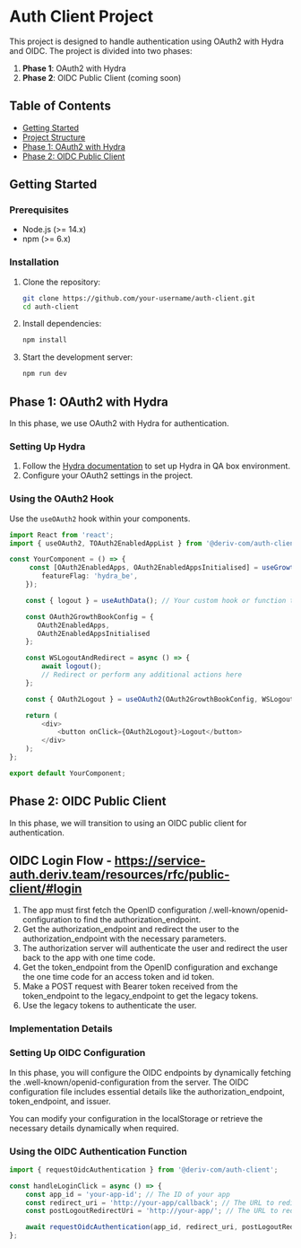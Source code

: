 # Auth Client Project

This project is designed to handle authentication using OAuth2 with Hydra and OIDC. The project is divided into two phases:

1. **Phase 1**: OAuth2 with Hydra
2. **Phase 2**: OIDC Public Client (coming soon)

## Table of Contents

-   [Getting Started](#getting-started)
-   [Project Structure](#project-structure)
-   [Phase 1: OAuth2 with Hydra](#phase-1-oauth2-with-hydra)
-   [Phase 2: OIDC Public Client](#phase-2-oidc-public-client)

## Getting Started

### Prerequisites

-   Node.js (>= 14.x)
-   npm (>= 6.x)

### Installation

1. Clone the repository:

    ```sh
    git clone https://github.com/your-username/auth-client.git
    cd auth-client
    ```

2. Install dependencies:

    ```sh
    npm install
    ```

3. Start the development server:
    ```sh
    npm run dev
    ```

## Phase 1: OAuth2 with Hydra

In this phase, we use OAuth2 with Hydra for authentication.

### Setting Up Hydra

1. Follow the [Hydra documentation](https://service-auth.deriv.team/resources/hydra-qa-setup/) to set up Hydra in QA box environment.
2. Configure your OAuth2 settings in the project.

### Using the OAuth2 Hook

Use the `useOAuth2` hook within your components.

```typescript
import React from 'react';
import { useOAuth2, TOAuth2EnabledAppList } from '@deriv-com/auth-client';

const YourComponent = () => {
     const [OAuth2EnabledApps, OAuth2EnabledAppsInitialised] = useGrowthbookGetFeatureValue<TOAuth2EnabledAppList>({
        featureFlag: 'hydra_be',
    });

    const { logout } = useAuthData(); // Your custom hook or function to handle logout

    const OAuth2GrowthBookConfig = {
       OAuth2EnabledApps,
       OAuth2EnabledAppsInitialised
    };

    const WSLogoutAndRedirect = async () => {
        await logout();
        // Redirect or perform any additional actions here
    };

    const { OAuth2Logout } = useOAuth2(OAuth2GrowthBookConfig, WSLogoutAndRedirect);

    return (
        <div>
            <button onClick={OAuth2Logout}>Logout</button>
        </div>
    );
};

export default YourComponent;

```

## Phase 2: OIDC Public Client

In this phase, we will transition to using an OIDC public client for authentication.

## OIDC Login Flow - https://service-auth.deriv.team/resources/rfc/public-client/#login

1. The app must first fetch the OpenID configuration /.well-known/openid-configuration to find the authorization_endpoint.
2. Get the authorization_endpoint and redirect the user to the authorization_endpoint with the necessary parameters.
3. The authorization server will authenticate the user and redirect the user back to the app with one time code.
4. Get the token_endpoint from the OpenID configuration and exchange the one time code for an access token and id token.
5. Make a POST request with Bearer token received from the token_endpoint to the legacy_endpoint to get the legacy tokens.
6. Use the legacy tokens to authenticate the user.

### Implementation Details

### Setting Up OIDC Configuration

In this phase, you will configure the OIDC endpoints by dynamically fetching the .well-known/openid-configuration from the server. The OIDC configuration file includes essential details like the authorization_endpoint, token_endpoint, and issuer.

You can modify your configuration in the localStorage or retrieve the necessary details dynamically when required.

### Using the OIDC Authentication Function

```typescript
import { requestOidcAuthentication } from '@deriv-com/auth-client';

const handleLoginClick = async () => {
    const app_id = 'your-app-id'; // The ID of your app
    const redirect_uri = 'http://your-app/callback'; // The URL to redirect to after successful login
    const postLogoutRedirectUri = 'http://your-app/'; // The URL to redirect to after logging out

    await requestOidcAuthentication(app_id, redirect_uri, postLogoutRedirectUri); // If successful, the user will be redirected to the redirectUri
};
```

